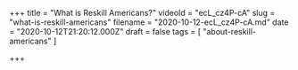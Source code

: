 +++
title = "What is Reskill Americans?"
videoId = "ecL_cz4P-cA"
slug = "what-is-reskill-americans"
filename = "2020-10-12-ecL_cz4P-cA.md"
date = "2020-10-12T21:20:12.000Z"
draft = false
tags = [ "about-reskill-americans" ]

+++


